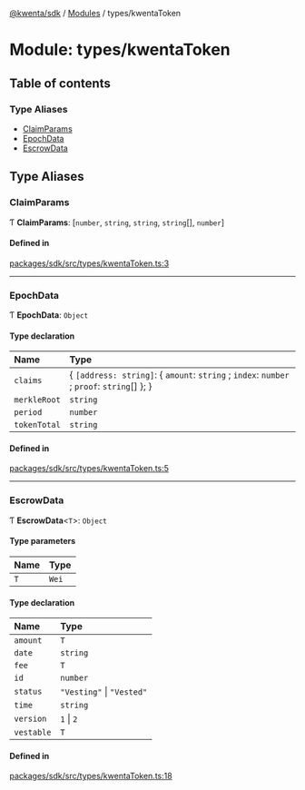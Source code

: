 [@kwenta/sdk](../README.md) / [Modules](../modules.md) / types/kwentaToken

# Module: types/kwentaToken

## Table of contents

### Type Aliases

- [ClaimParams](types_kwentaToken.md#claimparams)
- [EpochData](types_kwentaToken.md#epochdata)
- [EscrowData](types_kwentaToken.md#escrowdata)

## Type Aliases

### ClaimParams

Ƭ **ClaimParams**: [`number`, `string`, `string`, `string`[], `number`]

#### Defined in

[packages/sdk/src/types/kwentaToken.ts:3](https://github.com/Kwenta/kwenta/blob/60f0875a3/packages/sdk/src/types/kwentaToken.ts#L3)

___

### EpochData

Ƭ **EpochData**: `Object`

#### Type declaration

| Name | Type |
| :------ | :------ |
| `claims` | { `[address: string]`: { `amount`: `string` ; `index`: `number` ; `proof`: `string`[]  };  } |
| `merkleRoot` | `string` |
| `period` | `number` |
| `tokenTotal` | `string` |

#### Defined in

[packages/sdk/src/types/kwentaToken.ts:5](https://github.com/Kwenta/kwenta/blob/60f0875a3/packages/sdk/src/types/kwentaToken.ts#L5)

___

### EscrowData

Ƭ **EscrowData**<`T`\>: `Object`

#### Type parameters

| Name | Type |
| :------ | :------ |
| `T` | `Wei` |

#### Type declaration

| Name | Type |
| :------ | :------ |
| `amount` | `T` |
| `date` | `string` |
| `fee` | `T` |
| `id` | `number` |
| `status` | ``"Vesting"`` \| ``"Vested"`` |
| `time` | `string` |
| `version` | ``1`` \| ``2`` |
| `vestable` | `T` |

#### Defined in

[packages/sdk/src/types/kwentaToken.ts:18](https://github.com/Kwenta/kwenta/blob/60f0875a3/packages/sdk/src/types/kwentaToken.ts#L18)
